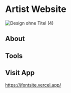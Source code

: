 # Artist Website

![Design ohne Titel (4)](https://user-images.githubusercontent.com/96746116/182110206-8ca8374b-90ab-49cd-a0ed-b1e335e397f0.png)



## About

## Tools

## Visit App

https://jfontsite.vercel.app/
